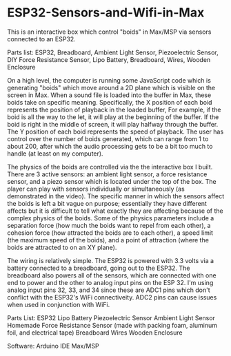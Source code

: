 # ESP32-Sensors-and-Wifi-in-Max

This is an interactive box which control "boids" in Max/MSP via sensors connected to an ESP32.

Parts list:
ESP32,
Breadboard,
Ambient Light Sensor,
Piezoelectric Sensor,
DIY Force Resistance Sensor,
Lipo Battery,
Breadboard,
Wires,
Wooden Enclosure 

 On a high level, the computer is running some JavaScript code which is generating "boids" which move around a 2D plane which 
 is visible on the screen in Max. When a sound file is loaded into the buffer in Max, these boids take on specific meaning. 
 Specifically, the X position of each boid represents the position of playback in the loaded buffer, For example, if the boid 
 is all the way to the let, it will play at the beginning of the buffer. If the boid is right in the middle of screen, it 
 will play halfway through the buffer. The Y position of each boid represents the speed of playback. The user has control 
 over the number of boids generated, which can range from 1 to about 200, after which the audio processing gets to be a bit 
 too much to handle (at least on my computer).
 
 The physics of the boids are controlled via the the interactive box I built. There are 3 active sensors: an ambient 
 light sensor, a force resistance sensor, and a piezo sensor which is located under the top of the box. The player can 
 play with sensors individually or simultaneously (as demonstrated in the video). The specific manner in which the sensors 
 affect the boids is left a bit vague on purpose; essentially they have different affects but it is difficult to tell what 
 exactly they are affecting because of the complex physics of the boids. Some of the physics parameters include a 
 separation force (how much the boids want to repel from each other), a cohesion force (how attracted the boids are 
 to each other), a speed limit (the maximum speed of the boids), and a point of attraction (where the boids are 
 attracted to on an XY plane).

The wiring is relatively simple. The ESP32 is powered with 3.3 volts via a battery connected to a breadboard, going out to the ESP32. The breadboard also powers all of the sensors, which are connected with one end to power and the other to analog input pins on the ESP 32. I'm using analog input pins 32, 33, and 34 since these are ADC1 pins which don't conflict with the ESP32's WiFi connectiveity. ADC2 pins can cause issues when used in conjunction with WiFi.

Parts List:
ESP32
Lipo Battery
Piezoelectric Sensor
Ambient Light Sensor
Homemade Force Resistance Sensor (made with packing foam, aluminum foil, and electrical tape)
Breadboard
Wires
Wooden Enclosure

Software:
Arduino IDE
Max/MSP

